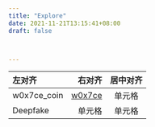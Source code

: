 ```yaml
---
title: "Explore"
date: 2021-11-21T13:15:41+08:00
draft: false



---
```



| 左对齐 | 右对齐 | 居中对齐 |
| :-----| ----: | :----: |
| w0x7ce_coin | <a href="https://ropsten.etherscan.io/token/tokenholderchart/0xbe6ee11f5955e89b000b66b25cab6a2cc0b00fe2">w0x7ce</a> | 单元格 |
| Deepfake | 单元格 | 单元格 |